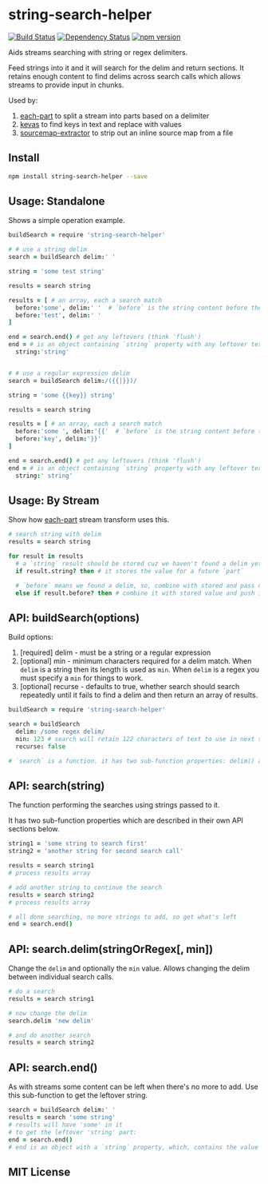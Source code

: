 # string-search-helper
[![Build Status](https://travis-ci.org/elidoran/node-stream-search-helper.svg?branch=master)](https://travis-ci.org/elidoran/node-stream-search-helper)
[![Dependency Status](https://gemnasium.com/elidoran/node-stream-search-helper.png)](https://gemnasium.com/elidoran/node-stream-search-helper)
[![npm version](https://badge.fury.io/js/stream-search-helper.svg)](http://badge.fury.io/js/stream-search-helper)

Aids streams searching with string or regex delimiters.

Feed strings into it and it will search for the delim and return sections. It retains enough content to find delims across search calls which allows streams to provide input in chunks.

Used by:

1. [each-part](https://github.com/elidoran/node-each-part) to split a stream into parts based on a delimiter
2. [kevas](https://github.com/elidoran/node-kevas) to find keys in text and replace with values
3. [sourcemap-extractor](https://github.com/elidoran/node-sourcemap-extractor) to strip out an inline source map from a file

## Install

```sh
npm install string-search-helper --save
```

## Usage: Standalone

Shows a simple operation example.

```coffeescript
buildSearch = require 'string-search-helper'

# # use a string delim
search = buildSearch delim:' '

string = 'some test string'

results = search string

results = [ # an array, each a search match
  before:'some', delim:' '  # `before` is the string content before the delim
  before:'test', delim:' '
]

end = search.end() # get any leftovers (think 'flush')
end = # is an object containing `string` property with any leftover text
  string:'string'


# # use a regular expression delim
search = buildSearch delim:/({{|}})/

string = 'some {{key}} string'

results = search string

results = [ # an array, each a search match
  before:'some ', delim:'{{'  # `before` is the string content before the delim
  before:'key', delim:'}}'
]

end = search.end() # get any leftovers (think 'flush')
end = # is an object containing `string` property with any leftover text
  string:' string'

```

## Usage: By Stream

Show how [each-part]() stream transform uses this.

```coffeescript
# search string with delim
results = search string

for result in results
  # a `string` result should be stored cuz we haven't found a delim yet
  if result.string? then # it stores the value for a future `part`

  # `before` means we found a delim, so, combine with stored and pass on
  else if result.before? then # combine it with stored value and push it
```

## API: buildSearch(options)

Build options:

1. [required] delim - must be a string or a regular expression
2. [optional] min - minimum characters required for a delim match. When `delim` is a string then its length is used as `min`. When `delim` is a regex you must specify a `min` for things to work.
3. [optional] recurse - defaults to true, whether search should search repeatedly until it fails to find a delim and then return an array of results.

```coffeescript
buildSearch = require 'string-search-helper'

search = buildSearch
  delim: /some regex delim/
  min: 123 # search will retain 122 characters of text to use in next search (123 - 1)
  recurse: false

# `search` is a function. it has two sub-function properties: delim() and end()
```

## API: search(string)

The function performing the searches using strings passed to it.

It has two sub-function properties which are described in their own API sections below.

```coffeescript
string1 = 'some string to search first'
string2 = 'another string for second search call'

results = search string1
# process results array

# add another string to continue the search
results = search string2
# process results array

# all done searching, no more strings to add, so get what's left
end = search.end()
```


## API: search.delim(stringOrRegex[, min])

Change the `delim` and optionally the `min` value. Allows changing the delim between individual search calls.

```coffeescript
# do a search
results = search string1

# now change the delim
search.delim 'new delim'

# and do another search
results = search string2
```


## API: search.end()

As with streams some content can be left when there's no more to add. Use this sub-function to get the leftover string.

```coffeescript
search = buildSearch delim:' '
results = search 'some string'
# results will have 'some' in it
# to get the leftover 'string' part:
end = search.end()
# end is an object with a `string` property, which, contains the value 'string' in this example.
```

## MIT License

